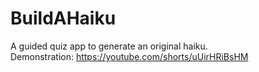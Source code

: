 # BuildAHaiku

A guided quiz app to generate an original haiku.   
Demonstration: https://youtube.com/shorts/uUirHRiBsHM 
